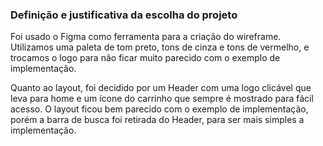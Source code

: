 ### Definição e justificativa da escolha do projeto

Foi usado o Figma como ferramenta para a criação do wireframe. Utilizamos uma paleta de tom preto, tons de cinza e tons de vermelho, e trocamos o logo para não ficar muito parecido com o exemplo de implementação.

Quanto ao layout, foi decidido por um Header com uma logo clicável que leva para home e um ícone do carrinho que sempre é mostrado para fácil acesso. O layout ficou bem parecido com o exemplo de implementação, porém a barra de busca foi retirada do Header, para ser mais simples a implementação.
